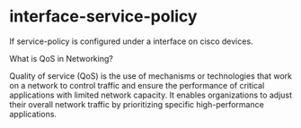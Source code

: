 # interface-service-policy
If service-policy is configured under a interface on cisco devices. 

What is QoS in Networking? 

Quality of service (QoS) is the use of mechanisms or technologies that work on a network to control traffic and ensure the performance of critical applications with limited network capacity. It enables organizations to adjust their overall network traffic by prioritizing specific high-performance applications.
